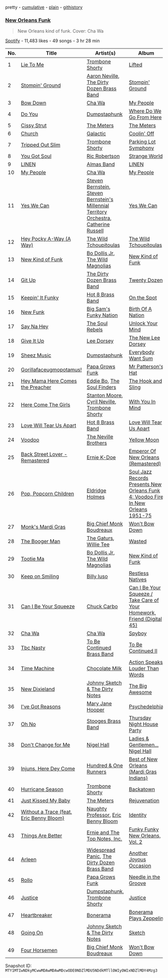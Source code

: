 pretty - [cumulative](/playlists/cumulative/37i9dQZF1DXd5zBnarWcy8.md) - [plain](/playlists/plain/37i9dQZF1DXd5zBnarWcy8) - [githistory](https://github.githistory.xyz/mackorone/spotify-playlist-archive/blob/main/playlists/plain/37i9dQZF1DXd5zBnarWcy8)

### [New Orleans Funk](https://open.spotify.com/playlist/37i9dQZF1DXd5zBnarWcy8)

> New Orleans kind of funk\. Cover: Cha Wa

[Spotify](https://open.spotify.com/user/spotify) - 11,483 likes - 49 songs - 3 hr 28 min

| No. | Title | Artist(s) | Album | Length |
|---|---|---|---|---|
| 1 | [Lie To Me](https://open.spotify.com/track/7c674n0AaxjWQiYv3g0TBG) | [Trombone Shorty](https://open.spotify.com/artist/37ZvFp654tY74Z1D2TLOGR) | [Lifted](https://open.spotify.com/album/4jGggj1AJxwhrVqm5oIJlh) | 4:10 |
| 2 | [Stompin' Ground](https://open.spotify.com/track/1tXkEoNUFLVfgAdfF4SsNC) | [Aaron Neville](https://open.spotify.com/artist/57ALvbCBaCkNlgTOSiUPdT), [The Dirty Dozen Brass Band](https://open.spotify.com/artist/6F6lawSnwGWWgdXFN7LXO7) | [Stompin' Ground](https://open.spotify.com/album/7BO9rd3sjrjgnEyGPjy5HB) | 4:31 |
| 3 | [Bow Down](https://open.spotify.com/track/75zPkWTK4UY6thDZEiFp3x) | [Cha Wa](https://open.spotify.com/artist/18OO8F6DbNshxJbZ5ugprO) | [My People](https://open.spotify.com/album/5Z1GzBZmKbok1f6iCacE6c) | 3:24 |
| 4 | [Do You](https://open.spotify.com/track/4YSfp2I61liqg6NtWTBrxp) | [Dumpstaphunk](https://open.spotify.com/artist/6LvO4vaTTJhCAdpITMpDvC) | [Where Do We Go From Here](https://open.spotify.com/album/4fd3Nnb4bn3rERllCnKFxR) | 4:52 |
| 5 | [Cissy Strut](https://open.spotify.com/track/0WSlOSMLJWoWUpWci9nnRb) | [The Meters](https://open.spotify.com/artist/2JRvXPGWiINrnJljNJhG5s) | [The Meters](https://open.spotify.com/album/1Nt14TE6bKZGzJrROip36y) | 3:06 |
| 6 | [Church](https://open.spotify.com/track/0MzO0c9Lr1d4mTUQtGhSJX) | [Galactic](https://open.spotify.com/artist/4rMUtWPGbE6waga7PQO0oQ) | [Coolin' Off](https://open.spotify.com/album/0xkOcQLjAB9PIEDrGbl4OI) | 5:53 |
| 7 | [Tripped Out Slim](https://open.spotify.com/track/7b3ceiH1Cy03cR0GtlqgHV) | [Trombone Shorty](https://open.spotify.com/artist/37ZvFp654tY74Z1D2TLOGR) | [Parking Lot Symphony](https://open.spotify.com/album/37KlzjSTrsjai1w1hfzsdV) | 2:19 |
| 8 | [You Got Soul](https://open.spotify.com/track/1vYUTYYAcf2LXSoXUHlRHB) | [Ric Robertson](https://open.spotify.com/artist/7euJV43X9MeQnoQFSELd25) | [Strange World](https://open.spotify.com/album/0pVNvF5LBcZFSPK6MXkEuz) | 3:27 |
| 9 | [LINEN](https://open.spotify.com/track/2Y5jO0YS2s1bmb7tYGKODq) | [Almas Band](https://open.spotify.com/artist/4SfatfmG6iq3aBk69x8D47) | [LINEN](https://open.spotify.com/album/4WJ1oqMhVKKfrmTgOmsuZk) | 4:43 |
| 10 | [My People](https://open.spotify.com/track/5Oyetsx1wOyE5P9WoyT6OA) | [Cha Wa](https://open.spotify.com/artist/18OO8F6DbNshxJbZ5ugprO) | [My People](https://open.spotify.com/album/5Z1GzBZmKbok1f6iCacE6c) | 3:50 |
| 11 | [Yes We Can](https://open.spotify.com/track/0y1ZUstwTl10V96fE6K3yH) | [Steven Bernstein](https://open.spotify.com/artist/5pCNKFvPUY8L47ExfM4WLj), [Steven Bernstein's Millennial Territory Orchestra](https://open.spotify.com/artist/4hhciHHoRTp619fuChfJeJ), [Catherine Russell](https://open.spotify.com/artist/7j46Sze6UWb7p41IqcYFAp) | [Yes We Can](https://open.spotify.com/album/5hJZQ77IHFsSefcc5nRw9e) | 6:29 |
| 12 | [Hey Pocky A\-Way \(A Way\)](https://open.spotify.com/track/6X7IfhMcE0yaYfsxjsuRTC) | [The Wild Tchoupitoulas](https://open.spotify.com/artist/1WE9X6cq7c067LtIvikUKx) | [The Wild Tchoupitoulas](https://open.spotify.com/album/5ZIIy56yYdZDkjI5tYma5L) | 3:59 |
| 13 | [New Kind of Funk](https://open.spotify.com/track/285YwutNH5xUdow96XhkIS) | [Bo Dollis Jr](https://open.spotify.com/artist/7amHzGsj8KS7mgAYCR8czW), [The Wild Magnolias](https://open.spotify.com/artist/2l1iG0JqpgXHYg3RpRsHNz) | [New Kind of Funk](https://open.spotify.com/album/5Hn5Gplj2tYu6OQz54lltJ) | 3:32 |
| 14 | [Git Up](https://open.spotify.com/track/56jMWNwEhXzatfZZmvLDLY) | [The Dirty Dozen Brass Band](https://open.spotify.com/artist/6F6lawSnwGWWgdXFN7LXO7) | [Twenty Dozen](https://open.spotify.com/album/5F2NuTif1Tz4cE47DKJbQA) | 5:56 |
| 15 | [Keepin' It Funky](https://open.spotify.com/track/14hdi3R1TVvH5qGEIZfMD0) | [Hot 8 Brass Band](https://open.spotify.com/artist/1lvVzEkQ4u72rrZ7bNUkcD) | [On the Spot](https://open.spotify.com/album/6aM9vFGgaEb2nGMorm3kFl) | 6:36 |
| 16 | [New Funk](https://open.spotify.com/track/16BdtvW5Wr8eFEyyy1istF) | [Big Sam's Funky Nation](https://open.spotify.com/artist/6Ydc3Hjjy7W964wZm2NX7G) | [Birth Of A Nation](https://open.spotify.com/album/2zOFhVE6qD8ikgNMwKb7DM) | 6:19 |
| 17 | [Say Na Hey](https://open.spotify.com/track/6s5hHr8EhNPZWDVXHBPcEC) | [The Soul Rebels](https://open.spotify.com/artist/10NEMYLJwVvYSvtvZn5Ipz) | [Unlock Your Mind](https://open.spotify.com/album/30DZF2u3CHEE3pWZibviRQ) | 4:03 |
| 18 | [Give It Up](https://open.spotify.com/track/4dUOAFN1Yk2TuslROwZcdX) | [Lee Dorsey](https://open.spotify.com/artist/0En4EEcDMJ5kaUCf1aZ9js) | [The New Lee Dorsey](https://open.spotify.com/album/2CQt3vL1SHnqxyZvoPQPUb) | 3:03 |
| 19 | [Sheez Music](https://open.spotify.com/track/6LKRuyVDn74fN6TemK7lyK) | [Dumpstaphunk](https://open.spotify.com/artist/6LvO4vaTTJhCAdpITMpDvC) | [Everybody Want Sum](https://open.spotify.com/album/14D2GvYb7WNfUuVA0nXjUD) | 4:48 |
| 20 | [Gorillafaceugmopotamus!](https://open.spotify.com/track/1mvVzDrHXM9F1gI9CVg9r2) | [Papa Grows Funk](https://open.spotify.com/artist/3HZGp40qZu7sjn5KswiU3Q) | [Mr Patterson's Hat](https://open.spotify.com/album/2Hx2VsjvbnEhC1UX0iTdZh) | 4:37 |
| 21 | [Hey Mama Here Comes the Preacher](https://open.spotify.com/track/5NkYVRo3pmlke8N0iFS45m) | [Eddie Bo](https://open.spotify.com/artist/6yJkbSRofSN6kk4BWaqlax), [The Soul Finders](https://open.spotify.com/artist/5i32E7qY43IHqFmuTh8RU8) | [The Hook and Sling](https://open.spotify.com/album/774axwKDolHngJIBnsgxMl) | 2:40 |
| 22 | [Here Come The Girls](https://open.spotify.com/track/3wiSzBv2UUK3skM74i22uM) | [Stanton Moore](https://open.spotify.com/artist/7bOHiKCHJ7mPMrSIiLMOIj), [Cyril Neville](https://open.spotify.com/artist/7gZpdFerSL21Z6544jJIzI), [Trombone Shorty](https://open.spotify.com/artist/37ZvFp654tY74Z1D2TLOGR) | [With You In Mind](https://open.spotify.com/album/3prIp8tw4hQx5nHmd9Uhya) | 4:06 |
| 23 | [Love Will Tear Us Apart](https://open.spotify.com/track/7n6pjSxN5rnIzNgr11zX7Z) | [Hot 8 Brass Band](https://open.spotify.com/artist/1lvVzEkQ4u72rrZ7bNUkcD) | [Love Will Tear Us Apart](https://open.spotify.com/album/25IyZfmmpK5FWSqvhla76M) | 3:36 |
| 24 | [Voodoo](https://open.spotify.com/track/465JohWeaz2FKbdKVmXvrJ) | [The Neville Brothers](https://open.spotify.com/artist/3d1olqhURDe8e5HOta1Qxg) | [Yellow Moon](https://open.spotify.com/album/5mk6XIaqIFbESIcfqh8GEF) | 4:27 |
| 25 | [Back Street Lover \- Remastered](https://open.spotify.com/track/6z4GZz4cXtW2bddSoFSHfQ) | [Ernie K\-Doe](https://open.spotify.com/artist/3ybBNyjii40yY104IZkcly) | [Emperor Of New Orleans \(Remastered\)](https://open.spotify.com/album/6Kzdp5ojEJ28KCebR4Kb6z) | 2:28 |
| 26 | [Pop, Popcorn Children](https://open.spotify.com/track/0YUzEKoTak7VHts4p1jglt) | [Eldridge Holmes](https://open.spotify.com/artist/25aWvOh8uTg8ZZSZvOPB9P) | [Soul Jazz Records Presents New Orleans Funk 4: Voodoo Fire In New Orleans 1951\-75](https://open.spotify.com/album/0U19UvTHNfTrxKlXe3FvcA) | 2:51 |
| 27 | [Monk's Mardi Gras](https://open.spotify.com/track/3ts8VLXkDDZhjXYTSOKB0J) | [Big Chief Monk Boudreaux](https://open.spotify.com/artist/6dEA9IhHWUof5HKLeYRGer) | [Won't Bow Down](https://open.spotify.com/album/5H5loW7aKraS3pVG4BnSLP) | 3:45 |
| 28 | [The Booger Man](https://open.spotify.com/track/0urdlB0O4g9GmevYMKt7y6) | [The Gaturs](https://open.spotify.com/artist/2EHyjVJsfQWhloS0nJErz9), [Willie Tee](https://open.spotify.com/artist/0J4hhNPKGkF96BvCakh2Ab) | [Wasted](https://open.spotify.com/album/2KGCGxusSMQukNV8mvGvFS) | 2:33 |
| 29 | [Tootie Ma](https://open.spotify.com/track/0xNdufdlEJeBDXAYv7xxgd) | [Bo Dollis Jr](https://open.spotify.com/artist/7amHzGsj8KS7mgAYCR8czW), [The Wild Magnolias](https://open.spotify.com/artist/2l1iG0JqpgXHYg3RpRsHNz) | [New Kind of Funk](https://open.spotify.com/album/5Hn5Gplj2tYu6OQz54lltJ) | 4:08 |
| 30 | [Keep on Smiling](https://open.spotify.com/track/2KNatZaPy6fOzas5TPf6Va) | [Billy Iuso](https://open.spotify.com/artist/2y2GDrJ10IXjf08XEls0zW) | [Restless Natives](https://open.spotify.com/album/2MNWfX3dYF1tQjHoz1JqWj) | 4:19 |
| 31 | [Can I Be Your Squeeze](https://open.spotify.com/track/5yJYA6dvIH4zmw7Ku2dn5f) | [Chuck Carbo](https://open.spotify.com/artist/4pbFsZJ317vxLwtAvmilGJ) | [Can I Be Your Squeeze / Take Care of Your Homework, Friend \(Digital 45\)](https://open.spotify.com/album/0HjvXbHZY3jjs0XyzX8gZo) | 2:29 |
| 32 | [Cha Wa](https://open.spotify.com/track/4N1XezxVYISff0Bxvelbpp) | [Cha Wa](https://open.spotify.com/artist/18OO8F6DbNshxJbZ5ugprO) | [Spyboy](https://open.spotify.com/album/5kjYBEXnL4PkBRAkgIGT9t) | 3:23 |
| 33 | [Tbc Nasty](https://open.spotify.com/track/6C4AWnzBJYtNdYKXubJWBg) | [To Be Continued Brass Band](https://open.spotify.com/artist/498ExqW7oTaW61i2ShV9a3) | [To Be Continued II](https://open.spotify.com/album/52NjIcq4D5sNpzwPIUpV4G) | 5:07 |
| 34 | [Time Machine](https://open.spotify.com/track/5KeIjgCucBbUvmJ0K4YU2n) | [Chocolate Milk](https://open.spotify.com/artist/3R2oR0SQba16AZZaoG94xe) | [Action Speaks Louder Than Words](https://open.spotify.com/album/2rcNrTFw6XnV95kVwmbyjc) | 4:34 |
| 35 | [New Dixieland](https://open.spotify.com/track/5tevPppMv8m87LfX3b0jZh) | [Johnny Sketch & The Dirty Notes](https://open.spotify.com/artist/4euiFJVFE4gijlrQl4b7DF) | [The Big Awesome](https://open.spotify.com/album/2tXbmUF9jIPqE4pPJQX7bP) | 3:57 |
| 36 | [I've Got Reasons](https://open.spotify.com/track/7Gmb33nmkxVETieoPSiukO) | [Mary Jane Hooper](https://open.spotify.com/artist/3I44vrVBXPqMTiY0Z5SkQm) | [Psychedelphia](https://open.spotify.com/album/5VhtqB6aBGOxY2TcL7qznX) | 3:08 |
| 37 | [Oh No](https://open.spotify.com/track/5zxsDWEyYC33HP6xjemJ8b) | [Stooges Brass Band](https://open.spotify.com/artist/6roac4vErdDz3KjVAAj034) | [Thursday Night House Party](https://open.spotify.com/album/5C3eJE2crvLBAkFHdj9hwZ) | 6:30 |
| 38 | [Don't Change for Me](https://open.spotify.com/track/6UzjPRT5j0abnEukKnxFVG) | [Nigel Hall](https://open.spotify.com/artist/04HwdlOSZ8Rnmp4D3vyjI2) | [Ladies & Gentlemen..\. Nigel Hall](https://open.spotify.com/album/0Hh14BVBAMbtgjOMAeC5Em) | 3:45 |
| 39 | [Injuns, Here Dey Come](https://open.spotify.com/track/1oGqcvkZPkxLndniVtqzRi) | [Hundred & One Runners](https://open.spotify.com/artist/1zRXkzU8uhUMu15HDbbF20) | [Best of New Orleans \(Mardi Gras Indians\)](https://open.spotify.com/album/2ePhoGYeyjsDw17HrDqlH8) | 5:16 |
| 40 | [Hurricane Season](https://open.spotify.com/track/10yqXWUbVgZy0XzonDOIgs) | [Trombone Shorty](https://open.spotify.com/artist/37ZvFp654tY74Z1D2TLOGR) | [Backatown](https://open.spotify.com/album/5J26uchSALEhy9xwkdeV5a) | 3:20 |
| 41 | [Just Kissed My Baby](https://open.spotify.com/track/1TB0dZqFRQsnf4fLLLRKQV) | [The Meters](https://open.spotify.com/artist/2JRvXPGWiINrnJljNJhG5s) | [Rejuvenation](https://open.spotify.com/album/3OoFKxuziLv3B3NxhEJwOW) | 4:43 |
| 42 | [Without a Trace \(feat\. Eric Benny Bloom\)](https://open.spotify.com/track/6oAoWCxAX63VZpAdk6Z2U1) | [Naughty Professor](https://open.spotify.com/artist/5oVhfa2J5GiPx2x0YTuJjI), [Eric Benny Bloom](https://open.spotify.com/artist/5iaAaY9BB6p5HFHdE8G0Ao) | [Identity](https://open.spotify.com/album/7dbOzAQXpNmzLTnjf2wGB5) | 4:31 |
| 43 | [Things Are Better](https://open.spotify.com/track/32wspsaaxv8cVqeHdJGfwI) | [Ernie and The Top Notes, Inc.](https://open.spotify.com/artist/0AetmnbULfArJpZ8cEC7Ua) | [Funky Funky New Orleans, Vol\. 2](https://open.spotify.com/album/1PYVnByGgRQtgmNbBoclHT) | 2:21 |
| 44 | [Arleen](https://open.spotify.com/track/3DeUYpweIXiJUnxCOB044F) | [Widespread Panic](https://open.spotify.com/artist/54SHZF2YS3W87xuJKSvOVf), [The Dirty Dozen Brass Band](https://open.spotify.com/artist/6F6lawSnwGWWgdXFN7LXO7) | [Another Joyous Occasion](https://open.spotify.com/album/3Gc7yVu81y4QdTESIAkvA9) | 4:46 |
| 45 | [Rollo](https://open.spotify.com/track/3z0Oe9fJsGnIJLL326WA3f) | [Papa Grows Funk](https://open.spotify.com/artist/3HZGp40qZu7sjn5KswiU3Q) | [Needle in the Groove](https://open.spotify.com/album/1zEF32fMPWEdwefmX2Mzw4) | 4:14 |
| 46 | [Justice](https://open.spotify.com/track/1OYRTU6qBHvf4TnFVgdzDA) | [Dumpstaphunk](https://open.spotify.com/artist/3ugJqEReL0yEhRyM4gYvbP), [Trombone Shorty](https://open.spotify.com/artist/37ZvFp654tY74Z1D2TLOGR) | [Justice](https://open.spotify.com/album/2OTNeV0bYLqLdXEUclQGgS) | 4:31 |
| 47 | [Heartbreaker](https://open.spotify.com/track/1cfZQ6Zssg8ASGhQvpclti) | [Bonerama](https://open.spotify.com/artist/29C6qd6bEW3SrWxANgjYNw) | [Bonerama Plays Zeppelin](https://open.spotify.com/album/0Lw4VdAQBPVcZKNDRFXmLI) | 5:50 |
| 48 | [Going On](https://open.spotify.com/track/6E6yIFd8X0XGCbjMHJ9mPH) | [Johnny Sketch & The Dirty Notes](https://open.spotify.com/artist/4euiFJVFE4gijlrQl4b7DF) | [Sketch](https://open.spotify.com/album/0yvRNAIe87HXEiQtxV3DmM) | 4:26 |
| 49 | [Four Horsemen](https://open.spotify.com/track/2rnxsfbS4peLw0ZP71YRO8) | [Big Chief Monk Boudreaux](https://open.spotify.com/artist/6dEA9IhHWUof5HKLeYRGer) | [Won't Bow Down](https://open.spotify.com/album/5H5loW7aKraS3pVG4BnSLP) | 6:47 |

Snapshot ID: `MTY1MTIwNDkyMCwwMDAwMDAwMDcwODE0NDZlMDU5NDdkMTllOWIyOWIxNDZlMDY4Mzg3`
